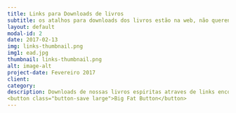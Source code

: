 ```yaml
---
title: Links para Downloads de livros
subtitle: os atalhos para downloads dos livros estão na web, não querendo interferir nos direitos autorais de cada artista. Caso esteja ferindo algum direito autoral encaminhe-nos um email que retiramos os links.
layout: default
modal-id: 2
date: 2017-02-13
img: links-thumbnail.png
img1: ead.jpg
thumbnail: links-thumbnail.png
alt: image-alt
project-date: Fevereiro 2017
client:
category:
description: Downloads de nossas livros espiritas atraves de links encotrados na web.
<button class="button-save large">Big Fat Button</button>  
---
```

